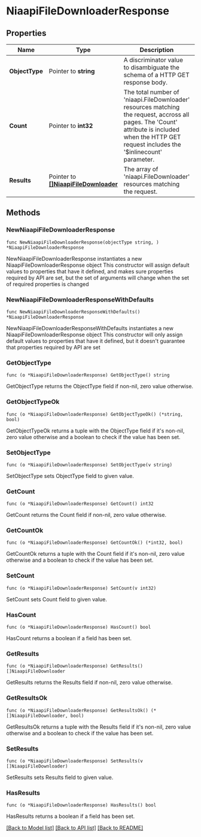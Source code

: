 # NiaapiFileDownloaderResponse

## Properties

Name | Type | Description | Notes
------------ | ------------- | ------------- | -------------
**ObjectType** | Pointer to **string** | A discriminator value to disambiguate the schema of a HTTP GET response body. | 
**Count** | Pointer to **int32** | The total number of &#39;niaapi.FileDownloader&#39; resources matching the request, accross all pages. The &#39;Count&#39; attribute is included when the HTTP GET request includes the &#39;$inlinecount&#39; parameter. | [optional] 
**Results** | Pointer to [**[]NiaapiFileDownloader**](niaapi.FileDownloader.md) | The array of &#39;niaapi.FileDownloader&#39; resources matching the request. | [optional] 

## Methods

### NewNiaapiFileDownloaderResponse

`func NewNiaapiFileDownloaderResponse(objectType string, ) *NiaapiFileDownloaderResponse`

NewNiaapiFileDownloaderResponse instantiates a new NiaapiFileDownloaderResponse object
This constructor will assign default values to properties that have it defined,
and makes sure properties required by API are set, but the set of arguments
will change when the set of required properties is changed

### NewNiaapiFileDownloaderResponseWithDefaults

`func NewNiaapiFileDownloaderResponseWithDefaults() *NiaapiFileDownloaderResponse`

NewNiaapiFileDownloaderResponseWithDefaults instantiates a new NiaapiFileDownloaderResponse object
This constructor will only assign default values to properties that have it defined,
but it doesn't guarantee that properties required by API are set

### GetObjectType

`func (o *NiaapiFileDownloaderResponse) GetObjectType() string`

GetObjectType returns the ObjectType field if non-nil, zero value otherwise.

### GetObjectTypeOk

`func (o *NiaapiFileDownloaderResponse) GetObjectTypeOk() (*string, bool)`

GetObjectTypeOk returns a tuple with the ObjectType field if it's non-nil, zero value otherwise
and a boolean to check if the value has been set.

### SetObjectType

`func (o *NiaapiFileDownloaderResponse) SetObjectType(v string)`

SetObjectType sets ObjectType field to given value.


### GetCount

`func (o *NiaapiFileDownloaderResponse) GetCount() int32`

GetCount returns the Count field if non-nil, zero value otherwise.

### GetCountOk

`func (o *NiaapiFileDownloaderResponse) GetCountOk() (*int32, bool)`

GetCountOk returns a tuple with the Count field if it's non-nil, zero value otherwise
and a boolean to check if the value has been set.

### SetCount

`func (o *NiaapiFileDownloaderResponse) SetCount(v int32)`

SetCount sets Count field to given value.

### HasCount

`func (o *NiaapiFileDownloaderResponse) HasCount() bool`

HasCount returns a boolean if a field has been set.

### GetResults

`func (o *NiaapiFileDownloaderResponse) GetResults() []NiaapiFileDownloader`

GetResults returns the Results field if non-nil, zero value otherwise.

### GetResultsOk

`func (o *NiaapiFileDownloaderResponse) GetResultsOk() (*[]NiaapiFileDownloader, bool)`

GetResultsOk returns a tuple with the Results field if it's non-nil, zero value otherwise
and a boolean to check if the value has been set.

### SetResults

`func (o *NiaapiFileDownloaderResponse) SetResults(v []NiaapiFileDownloader)`

SetResults sets Results field to given value.

### HasResults

`func (o *NiaapiFileDownloaderResponse) HasResults() bool`

HasResults returns a boolean if a field has been set.


[[Back to Model list]](../README.md#documentation-for-models) [[Back to API list]](../README.md#documentation-for-api-endpoints) [[Back to README]](../README.md)


